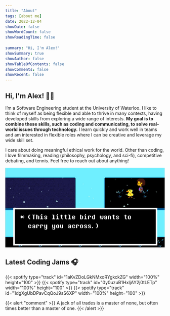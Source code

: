 ```yaml
---
title: "About"
tags: [about me]
date: 2022-12-04
showDate: false
showWordCount: false
showReadingTime: false

summary: "Hi, I'm Alex!"
showSummary: true
showAuthor: false
showTableOfContents: false
showComments: false
showRecent: false
---
```


## Hi, I'm Alex! 👋🐤

I’m a Software Engineering student at the University of Waterloo. I like to think of myself as being flexible and able to thrive in many contexts, having developed skills from exploring a wide range of interests. **My goal is to combine these skills, such as coding and communicating, to solve real-world issues through technology.** I learn quickly and work well in teams and am interested in flexible roles where I can be creative and leverage my wide skill set.

I care about doing meaningful ethical work for the world. Other than coding, I love filmmaking, reading (philosophy, psychology, and sci-fi), competitive debating, and tennis. Feel free to reach out about anything!

![Bird That Carries You Over A Disproportionately Small Gap](bird.png "&quot;Bird That Carries You Over A Disproportionately Small Gap&quot; from Undertale that inspired my online avatar")

## Latest Coding Jams 🎧
{{< spotify type="track" id="1aKvZDoLGkNMxoRYgkckZG" width="100%" height="100" >}}
{{< spotify type="track" id="0y0uzuB1HxljAY2j0tLETp" width="100%" height="100" >}}
{{< spotify type="track" id="1dgXgUbDPavCqQoJ9sS6XP" width="100%" height="100" >}}

{{< alert "comment" >}}
A jack of all trades is a master of none, but often times better than a master of one.
{{< /alert >}}